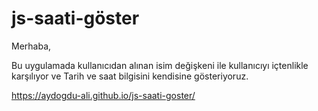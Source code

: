 ﻿# js-saati-göster
 
 
 Merhaba,
 
 Bu uygulamada kullanıcıdan alınan isim değişkeni ile kullanıcıyı içtenlikle karşılıyor ve Tarih ve saat bilgisini kendisine gösteriyoruz.
 
 https://aydogdu-ali.github.io/js-saati-goster/
